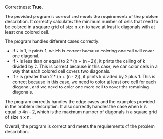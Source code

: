 Correctness: **True**.

The provided program is correct and meets the requirements of the problem description. It correctly calculates the minimum number of cells that need to be colored in a square grid of size n x n to have at least k diagonals with at least one colored cell.

The program handles different cases correctly:

- If k is 1, it prints 1, which is correct because coloring one cell will cover one diagonal.
- If k is less than or equal to 2 * (n + (n - 2)), it prints the ceiling of k divided by 2. This is correct because in this case, we can color cells in a way that each colored cell covers two diagonals.
- If k is greater than 2 * (n + (n - 2)), it prints k divided by 2 plus 1. This is correct because in this case, we need to color at least one cell for each diagonal, and we need to color one more cell to cover the remaining diagonals.

The program correctly handles the edge cases and the examples provided in the problem description. It also correctly handles the case when k is equal to 4n - 2, which is the maximum number of diagonals in a square grid of size n x n.

Overall, the program is correct and meets the requirements of the problem description.